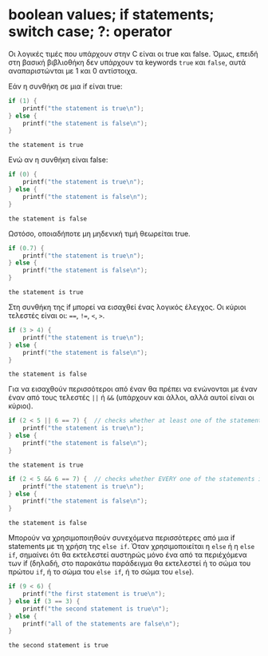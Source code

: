 # boolean values; if statements; switch case; ?: operator
Οι λογικές τιμές που υπάρχουν στην C είναι οι true και false. Όμως, επειδή στη βασική βιβλιοθήκη δεν υπάρχουν τα keywords `true` και `false`,
αυτά αναπαριστώνται με 1 και 0 αντίστοιχα.

Εάν η συνθήκη σε μια if είναι true:
```c
if (1) {
    printf("the statement is true\n");
} else {
    printf("the statement is false\n");
}
```
```
the statement is true
```
Ενώ αν η συνθήκη είναι false:
```c
if (0) {
    printf("the statement is true\n");
} else {
    printf("the statement is false\n");
}
```
```
the statement is false
```
Ωστόσο, οποιαδήποτε μη μηδενική τιμή θεωρείται true.
```c
if (0.7) {
    printf("the statement is true\n");
} else {
    printf("the statement is false\n");
}
```
```
the statement is true
```
Στη συνθήκη της if μπορεί να εισαχθεί ένας λογικός έλεγχος. Οι κύριοι τελεστές είναι οι: `==`, `!=`, `<`, `>`.
```c
if (3 > 4) {
    printf("the statement is true\n");
} else {
    printf("the statement is false\n");
}
```
```
the statement is false
```
Για να εισαχθούν περισσότεροι από έναν θα πρέπει να ενώνονται με έναν έναν από τους τελεστές `||` ή `&&` (υπάρχουν και άλλοι, αλλά αυτοί είναι οι κύριοι).
```c
if (2 < 5 || 6 == 7) {  // checks whether at least one of the statements is true
    printf("the statement is true\n");
} else {
    printf("the statement is false\n");
}
```
```
the statement is true
```
```c
if (2 < 5 && 6 == 7) {  // checks whether EVERY one of the statements is true
    printf("the statement is true\n");
} else {
    printf("the statement is false\n");
}
```
```
the statement is false
```
Μπορούν να χρησιμοποιηθούν συνεχόμενα περισσότερες από μια if statements με τη χρήση της `else if`. Όταν χρησιμοποιείται η `else` ή η `else if`, σημαίνει
ότι θα εκτελεστεί αυστηρώς μόνο ένα από τα περιέχόμενα των if (δηλαδή, στο παρακάτω παράδειγμα θα εκτελεστεί ή το σώμα του πρώτου `if`, ή το σώμα του
`else if`, ή το σώμα του `else`).
```c
if (9 < 6) {
    printf("the first statement is true\n");
} else if (3 == 3) {
    printf("the second statement is true\n");
} else {
    printf("all of the statements are false\n");
}
```
```
the second statement is true
```
